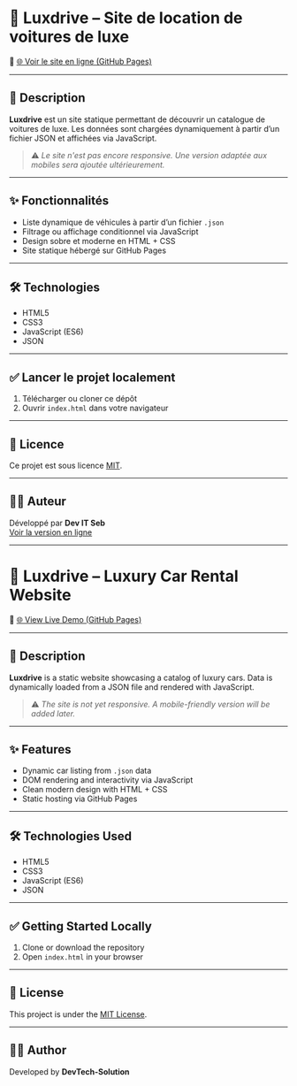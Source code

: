 
# 🚗 Luxdrive – Site de location de voitures de luxe

🔗 [🌐 Voir le site en ligne (GitHub Pages)](https://devtech-solution.github.io/Website-Luxdrive-Car/)

---

## 📄 Description

**Luxdrive** est un site statique permettant de découvrir un catalogue de voitures de luxe. Les données sont chargées dynamiquement à partir d’un fichier JSON et affichées via JavaScript.

> ⚠️ *Le site n'est pas encore responsive. Une version adaptée aux mobiles sera ajoutée ultérieurement.*

---

## ✨ Fonctionnalités

- Liste dynamique de véhicules à partir d’un fichier `.json`
- Filtrage ou affichage conditionnel via JavaScript
- Design sobre et moderne en HTML + CSS
- Site statique hébergé sur GitHub Pages

---

## 🛠 Technologies

- HTML5
- CSS3
- JavaScript (ES6)
- JSON

---

## ✅ Lancer le projet localement

1. Télécharger ou cloner ce dépôt
2. Ouvrir `index.html` dans votre navigateur

---

## 🧾 Licence

Ce projet est sous licence [MIT](LICENSE).

---

## 👨‍💻 Auteur

Développé par **Dev IT Seb**  
[Voir la version en ligne](https://devtech-solution.github.io/Website-Luxdrive-Car/)

---

# 🚗 Luxdrive – Luxury Car Rental Website

🔗 [🌐 View Live Demo (GitHub Pages)](https://devtech-solution.github.io/Website-Luxdrive-Car/)

---

## 📄 Description

**Luxdrive** is a static website showcasing a catalog of luxury cars. Data is dynamically loaded from a JSON file and rendered with JavaScript.

> ⚠️ *The site is not yet responsive. A mobile-friendly version will be added later.*

---

## ✨ Features

- Dynamic car listing from `.json` data
- DOM rendering and interactivity via JavaScript
- Clean modern design with HTML + CSS
- Static hosting via GitHub Pages

---

## 🛠 Technologies Used

- HTML5
- CSS3
- JavaScript (ES6)
- JSON

---

## ✅ Getting Started Locally

1. Clone or download the repository
2. Open `index.html` in your browser

---

## 🧾 License

This project is under the [MIT License](LICENSE).

---

## 👨‍💻 Author

Developed by **DevTech-Solution**